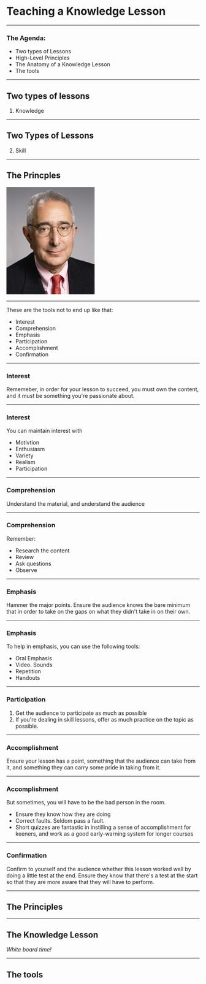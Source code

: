 # Teaching a Knowledge Lesson

---

### The Agenda:

- Two types of Lessons
- High-Level Principles
- The Anatomy of a Knowledge Lesson
- The tools

---

## Two types of lessons

1. Knowledge

---

## Two Types of Lessons

2. Skill

---

## The Princples

![](/assets/image/benstein.jpg)

---

These are the tools not to end up like that:

- Interest
- Comprehension
- Emphasis
- Participation
- Accomplishment
- Confirmation

---
### Interest

Rememeber, in order for your lesson to succeed, you must own the content, and it must be something you're passionate about.

---
### Interest

You can maintain interest with
- Motivtion
- Enthusiasm
- Variety
- Realism
- Participation

---

### Comprehension

Understand the material, and understand the audience

---

### Comprehension

Remember:
- Research the content
- Review
- Ask questions
- Observe

---

### Emphasis

Hammer the major points. Ensure the audience knows the bare minimum that in order to take on the gaps on what they didn't take in on their own.

---

### Emphasis

To help in emphasis, you can use the following tools:
- Oral Emphasis
- Video. Sounds
- Repetition
- Handouts

---

### Participation

1. Get the audience to participate as much as possible
2. If you're dealing in skill lessons, offer as much practice on the topic as possible.

---

### Accomplishment

Ensure your lesson has a point, something that the audience can take from it, and something they can carry some pride in taking from it.

---

### Accomplishment

But sometimes, you will have to be the bad person in the room.

- Ensure they know how they are doing
- Correct faults. Seldom pass a fault.
- Short quizzes are fantastic in instilling a sense of accomplishment for keeners, and work as a good early-warning system for longer courses

---

### Confirmation

Confirm to yourself and the audience whether this lesson worked well by doing a little test at the end. Ensure they know that there's a test at the start so that they are more aware that they will have to perform.

---

## The Principles

---

## The Knowledge Lesson

_White board time!_

---

## The tools

